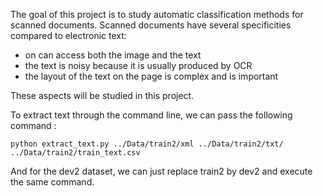 The goal of this project is to study automatic classification methods for 
scanned documents. Scanned documents have several specificities compared 
to electronic text:

* on can access both the image and the text
* the text is noisy because it is usually produced by OCR
* the layout of the text on the page is complex and is important

These aspects will be studied in this project.

To extract text through the command line, we can pass the following command :

```
python extract_text.py ../Data/train2/xml ../Data/train2/txt/ ../Data/train2/train_text.csv
```

And for the dev2 dataset, we can just replace train2 by dev2 and execute the same command.